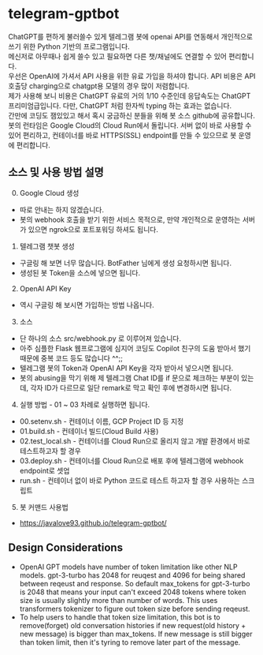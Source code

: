 # telegram-gptbot

ChatGPT를 편하게 불러쓸수 있게 텔레그램 봇에 openai API를 연동해서 개인적으로 쓰기 위한 Python 기반의 프로그램입니다.\
메신저로 아무때나 쉽게 쓸수 있고 필요하면 다른 챗/채널에도 연결할 수 있어 편리합니다.\
우선은 OpenAI에 가셔서 API 사용을 위한 유료 가입을 하셔야 합니다. API 비용은 API 호출당 charging으로 chatgpt용 모델의 경우 많이 저렴합니다.\
제가 사용해 보니 비용은 ChatGPT 유료의 거의 1/10 수준인데 응답속도는 ChatGPT 프리미엄급입니다. 다만, ChatGPT 처럼 한자씩 typing 하는 효과는 없습니다.\
간만에 코딩도 잼있있고 해서 혹시 궁금하신 분들을 위해 봇 소스 github에 공유합니다.\
봇의 런타임은 Google Cloud의 Cloud Run에서 돌립니다. 서버 없이 바로 사용할 수 있어 편리하고, 컨테이너를 바로 HTTPS(SSL) endpoint를 만들 수 있으므로 봇 운영에 편리합니다.

## 소스 및 사용 방법 설명

0. Google Cloud 생성
* 따로 안내는 하지 않겠습니다.
* 봇의 webhook 호출을 받기 위한 서비스 목적으로, 만약 개인적으로 운영하는 서버가 있으면 ngrok으로 포트포워딩 하셔도 됩니다.

1. 텔레그램 챗봇 생성
* 구글링 해 보면 너무 많습니다. BotFather 님에게 생성 요청하시면 됩니다.
* 생성된 봇 Token을 소스에 넣으면 됩니다.

2. OpenAI API Key
* 역시 구글링 해 보시면 가입하는 방법 나옵니다.

3. 소스
* 단 하나의 소스 src/webhook.py 로 이루어져 있습니다.
* 아주 심플한 Flask 웹프로그램에 심지어 코딩도 Copilot 친구의 도움 받아서 했기 때문에 중복 코드 등도 많습니다 ^^;;
* 텔레그램 봇의 Token과 OpenAI API Key을 각자 받아서 넣으시면 됩니다.
* 봇의 abusing을 막기 위해 제 텔레그램 Chat ID를 if 문으로 체크하는 부분이 있는데, 각자 ID가 다르므로 일단 remark로 막고 확인 후에 변경하시면 됩니다.

4. 실행 방법 - 01 ~ 03 차례로 실행하면 됩니다.
* 00.setenv.sh - 컨테이너 이름, GCP Project ID 등 지정
* 01.build.sh - 컨테이너 빌드(Cloud Build 사용)
* 02.test_local.sh - 컨테이너를 Cloud Run으로 올리지 않고 개발 환경에서 바로 테스트하고자 할 경우
* 03.deploy.sh - 컨테이너를 Cloud Run으로 배포 후에 텔레그램에 webhook endpoint로 셋업
* run.sh  - 컨테이너 없이 바로 Python 코드로 테스트 하고자 할 경우 사용하는 스크립트

5. 봇 커맨드 사용법
* https://javalove93.github.io/telegram-gptbot/

## Design Considerations

* OpenAI GPT models have number of token limitation like other NLP models. gpt-3-turbo has 2048 for reuqest and 4096 for being shared between reqeust and response. So default max_tokens for gpt-3-turbo is 2048 that means your input can't exceed 2048 tokens where token size is usually slightly more than number of words. This uses transformers tokenizer to figure out token size before sending reqeust.
* To help users to handle that token size limitation, this bot is to remove(forget) old conversation histories if new request(old history + new message) is bigger than max_tokens. If new message is still bigger than token limit, then it's tyring to remove later part of the message.




